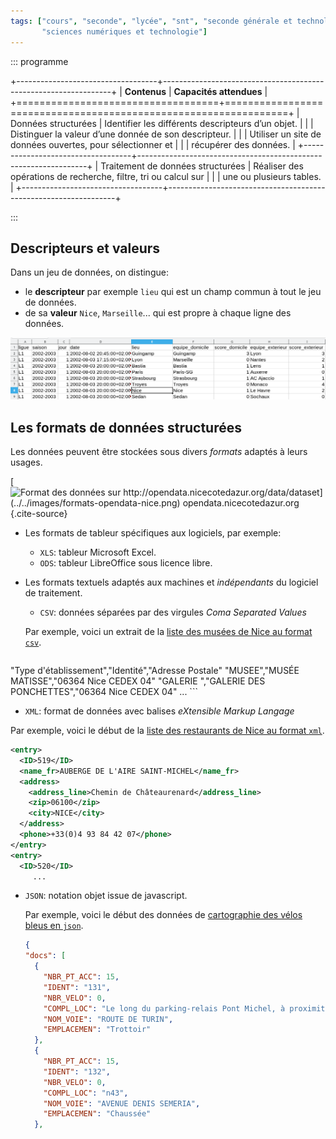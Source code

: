 ```yaml
---
tags: ["cours", "seconde", "lycée", "snt", "seconde générale et technologique",
       "sciences numériques et technologie"]
---
```


::: programme

+-----------------------------------+-----------------------------------------------------------------+
|           **Contenus**            |                     **Capacités attendues**                     |
+===================================+=================================================================+
| Données structurées               | Identifier les différents descripteurs d’un objet.              |
|                                   | Distinguer la valeur d’une donnée de son descripteur.           |
|                                   | Utiliser un site de données ouvertes, pour sélectionner et      |
|                                   | récupérer des données.                                          |
+-----------------------------------+-----------------------------------------------------------------+
| Traitement de données structurées | Réaliser des opérations de recherche, filtre, tri ou calcul sur |
|                                   | une ou plusieurs tables.                                        |
+-----------------------------------+-----------------------------------------------------------------+

:::

## Descripteurs et valeurs

Dans un jeu de données, on distingue:

- le **descripteur** par exemple `lieu` qui est un champ commun à tout le jeu de données.
- de sa **valeur** `Nice`, `Marseille`... qui est propre à chaque ligne des données.

![Copie d'écran de libreoffice calc avec des données sur la L1](../../images/tableau-L1.png)

## Les formats de données structurées

Les données peuvent être stockées sous divers _formats_ adaptés à leurs usages.

[![Format des données sur http://opendata.nicecotedazur.org/data/dataset](../../images/formats-opendata-nice.png) opendata.nicecotedazur.org](http://opendata.nicecotedazur.org/data/dataset){.cite-source}

- Les formats de tableur spécifiques aux logiciels, par exemple: 

  - `XLS`: tableur Microsoft Excel.
  - `ODS`: tableur LibreOffice sous licence libre.

- Les formats textuels adaptés aux machines et _indépendants_ du logiciel de traitement.
  
    - `CSV`: données séparées par des virgules _Coma Separated Values_
  
    Par exemple, voici un extrait de la [liste des musées de Nice au format `csv`](http://opendata.nicecotedazur.org/data/dataset/musees-et-galeries-de-la-ville-de-nice/resource/6275d491-cbda-44a9-bfed-34d02deeb944).
  
    ```
"Type d'établissement","Identité","Adresse Postale"
"MUSEE","MUSÉE MATISSE","06364 Nice CEDEX 04"
"GALERIE ","GALERIE DES PONCHETTES","06364 Nice CEDEX 04"
... 
    ```
    

  - `XML`: format de données avec balises _eXtensible Markup Langage_

  Par exemple, voici le début de la [liste des restaurants de Nice au format `xml`](http://opendata.nicecotedazur.org/data/dataset/liste-des-restaurants-de-nice-geolocalises/resource/d2acb1ee-9b27-4d54-a281-c0bab4653f62).

  ```xml
  <entry>
    <ID>519</ID>
    <name_fr>AUBERGE DE L'AIRE SAINT-MICHEL</name_fr>
    <address>
      <address_line>Chemin de Châteaurenard</address_line>
      <zip>06100</zip>
      <city>NICE</city>
    </address>
    <phone>+33(0)4 93 84 42 07</phone>
  </entry>
  <entry>
    <ID>520</ID>
       ...
  ```
  - `JSON`: notation objet issue de javascript.

    Par exemple, voici le début des données de [cartographie des vélos bleus en `json`](http://opendata.nicecotedazur.org/data/dataset/cartographie-des-stations-velobleu/resource/ffa94ca0-b27a-424a-bb97-76ee0c833878?inner_span=True).
  
    ```json
    {
    "docs": [
      {
        "NBR_PT_ACC": 15,
        "IDENT": "131",
        "NBR_VELO": 0,
        "COMPL_LOC": "Le long du parking-relais Pont Michel, à proximité de la station de tramway",
        "NOM_VOIE": "ROUTE DE TURIN",
        "EMPLACEMEN": "Trottoir"
      },
      {
        "NBR_PT_ACC": 15,
        "IDENT": "132",
        "NBR_VELO": 0,
        "COMPL_LOC": "n43",
        "NOM_VOIE": "AVENUE DENIS SEMERIA",
        "EMPLACEMEN": "Chaussée"
      },
    ```

<!-- 
## Les dictionnaires en Python

En python, une entrée peut-être représentée par un dictionnaire ou les couples `"descripteur":
valeur` sont séparés par des virgules et entourées d'accolades.

```python
match = {'ligue': 'L1',
         'saison': '2002-2003',
         'jour': '1',
         'date': '2002-08-03 20:00:00+02:00',
         'lieu': 'Nice',
         'equipe_domicile': 'Nice',
         'score_domicile': '1',
         'equipe_exterieur': 'Le Havre',
         'score_exterieur': '2'}
```

Chaque valeur peut-être accédée grâce à son descripteur (ou clé):

```python
print(match["lieu"]) # affiche "Nice"
```

::: appli

Expliquer simplement quelle donnée représente le dictionnaire match?

:::

## Exploitation d'un fichier `csv` en Python

Lorsqu'on lit un fichier `csv` en Python, chaque ligne du fichier est automatiquement converti en
`dict`ionnaire.

Voici par exemple comment afficher toutes les lignes d'un fichier appelé `data.csv`.

```python
# import du module csv de Python
import csv

# Lecture de chaque ligne sous forme de dictionnaire
with open('data.csv') as csv_file:
    reader = csv.DictReader(csv_file)
    for ligne in reader:
        # affiche le dictionnaire complet
        print(ligne)
        # ou on affiche qu'une valeur par ligne
        # print(ligne["descripteur"])
```

Voici par exemple la sortie obtenue avec le fichier des musées de Nice:

```
{"Type d'établissement": 'MUSEE', 'Identité': "MUSÉE D'ART MODERNE ET D'ART CONTEMPORAIN MAMAC", 'Adresse': 'Place Yves Klein 06300 Nice'}
{"Type d'établissement": 'MUSEE', 'Identité': 'MUSÉE MATISSE', 'Adresse': '164 Avenue des Arènes de Cimiez, 06000 Nice'}
{"Type d'établissement": 'MUSEE', 'Identité': 'PALAIS LASCARIS', 'Adresse': '15 rue Droite            06300 Nice'}
{"Type d'établissement": 'MUSEE', 'Identité': "MUSEUM D'HISTOIRE NATURELLE", 'Adresse': '60 bd Risso           06300 Nice'}
{"Type d'établissement": 'MUSEE', 'Identité': "MUSEE D'ARCHEOLOGIE DE NICE CIMIEZ", 'Adresse': '160, avenue des Arènes de Cimiez 06000 Nice'}
{"Type d'établissement": 'MUSEE', 'Identité': "MUSEE D'ARCHEOLOGIE DE NICE TERRA AMATA", 'Adresse': '25 bd Carnot\n06300 Nice'}
{"Type d'établissement": 'MUSEE', 'Identité': 'MUSÉE DES BEAUX-ARTS JULES CHERET', 'Adresse': '33 av des Baumettes    06000 Nice'}
{"Type d'établissement": 'MUSEE', 'Identité': "MUSÉE INTERNATIONAL D'ART NAÏF ANATOLE JAKOVSKY", 'Adresse': 'Château Sainte-Hélène 23, avenue de Fabron 06200 NICE'}
{"Type d'établissement": 'MUSEE', 'Identité': 'MUSÉE DE LA PHOTOGRAPHIE CHARLES NEGRE', 'Adresse': '1 Place Pierre Gautier 06300 Nice'}
{"Type d'établissement": 'MUSEE', 'Identité': 'VILLA MASSÉNA', 'Adresse': '65 rue de France   06000 Nice'}
{"Type d'établissement": 'MUSEE', 'Identité': 'PRIEURE DU VIEUX LOGIS', 'Adresse': '59 Avenue de Saint-Barthélémy, 06100 Nice'}
{"Type d'établissement": 'GALERIE ', 'Identité': 'GALERIE DE LA MARINE', 'Adresse': '59 quai des Etats-Unis  06300 Nice'}
{"Type d'établissement": 'GALERIE ', 'Identité': 'GALERIE DES PONCHETTES', 'Adresse': '77 Quai des États-Unis, 06300 Nice'}
{"Type d'établissement": '', 'Identité': 'MONASTERE DES FRANCISCAINS', 'Adresse': 'Place du Monastère - 06000 Nice'}
``` -->